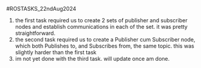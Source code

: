 #ROSTASKS_22ndAug2024

1) the first task required us to create 2 sets of publisher and subscriber nodes and establish communications in each of the set. it was pretty straightforward.
2) the second task required us to create a Publisher cum Subscriber node, which both Publishes to, and Subscribes from, the same topic. this was slightly harder than the first task
3) im not yet done with the third task. will update once am done.
